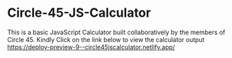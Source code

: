 # Circle-45-JS-Calculator
This is a basic JavaScript Calculator built collaboratively by the members of Circle 45.
Kindly Click on the link below to view the calculator output
https://deploy-preview-9--circle45jscalculator.netlify.app/

